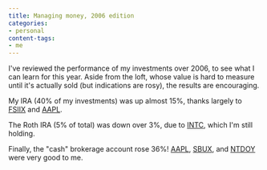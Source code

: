 ```yaml
---
title: Managing money, 2006 edition
categories:
- personal
content-tags:
- me
---
```


I've reviewed the performance of my investments over 2006, to see what I can learn for this year.  Aside from the loft, whose value is hard to measure until it's actually sold (but indications are rosy), the results are encouraging.

My IRA (40% of my investments) was up almost 15%, thanks largely to [FSIIX][1] and [AAPL][2].

The Roth IRA (5% of total) was down over 3%, due to [INTC][3], which I'm still holding.

Finally, the "cash" brokerage account rose 36%!  [AAPL][2], [SBUX][4], and [NTDOY][5] were very good to me.

   [1]: http://finance.google.com/finance?q=FSIIX
   [2]: http://finance.google.com/finance?q=AAPL
   [3]: http://finance.google.com/finance?q=INTC
   [4]: http://finance.google.com/finance?q=SBUX
   [5]: http://finance.google.com/finance?q=NTDOY
